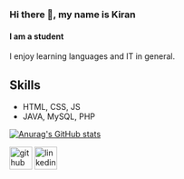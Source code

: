 ### Hi there 👋, my name is Kiran
#### I am a student

I enjoy learning languages and IT in general.

## Skills
* HTML, CSS, JS
* JAVA, MySQL, PHP

[![Anurag's GitHub stats](https://github-readme-stats.vercel.app/api?username=keeran-npn)](https://github.com/anuraghazra/github-readme-stats)

[<img src='https://cdn.jsdelivr.net/npm/simple-icons@3.0.1/icons/github.svg' alt='github' height='40'>](https://github.com/keeran-npn)  [<img src='https://cdn.jsdelivr.net/npm/simple-icons@3.0.1/icons/linkedin.svg' alt='linkedin' height='40'>](https://www.linkedin.com/in/kiran-npn/)  

